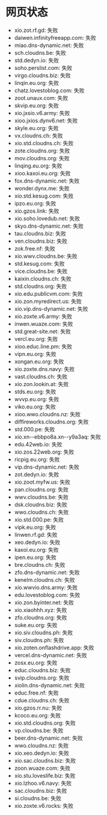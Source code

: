 # 网页状态
- xio.zot.rf.gd: 失败
- daiwen.infinityfreeapp.com: 失败
- miao.dns-dynamic.net: 失败
- sch.cloudns.be: 失败
- std.dedyn.io: 失败
- soho.perslist.com: 失败
- virgo.cloudns.biz: 失败
- linqin.eu.org: 失败
- chatz.lovestoblog.com: 失败
- zoot.unaux.com: 失败
- skvip.eu.org: 失败
- xio.jxsio.v6.army: 失败
- xioo.jxios.dynv6.net: 失败
- skyle.eu.org: 失败
- vx.cloudns.ch: 失败
- xio.std.cloudns.ch: 失败
- zote.cloudns.org: 失败
- mov.cloudns.org: 失败
- linqing.eu.org: 失败
- xioo.kaxoi.eu.org: 失败
- fox.dns-dynamic.net: 失败
- wonder.dynx.me: 失败
- xio.std.kesug.com: 失败
- ipzo.eu.org: 失败
- xio.gzos.link: 失败
- xio.soho.lovedub.net: 失败
- skyo.dns-dynamic.net: 失败
- tau.cloudns.biz: 失败
- ven.cloudns.biz: 失败
- zok.free.nf: 失败
- xio.wwv.cloudns.be: 失败
- std.kesug.com: 失败
- vice.cloudns.be: 失败
- kaixin.cloudns.ch: 失败
- std.cloudns.org: 失败
- xio.edu.publicvm.com: 失败
- xio.zon.myredirect.us: 失败
- xio.vip.dns-dynamic.net: 失败
- xio.zoxte.v6.army: 失败
- inwen.wuaze.com: 失败
- std.great-site.net: 失败
- vercl.eu.org: 失败
- xioo.educ.line.pm: 失败
- vipn.eu.org: 失败
- xongan.eu.org: 失败
- xio.zoxte.dns.navy: 失败
- vast.cloudns.ch: 失败
- xio.zon.lookin.at: 失败
- stds.eu.org: 失败
- wvvp.eu.org: 失败
- viko.eu.org: 失败
- xioo.wwo.cloudns.nz: 失败
- diffireworks.cloudns.org: 失败
- std.000.pe: 失败
- xio.xn--ebbpo8a.xn--y9a3aq: 失败
- edu.42web.io: 失败
- xio.zos.22web.org: 失败
- ricpig.eu.org: 失败
- vip.dns-dynamic.net: 失败
- zot.dedyn.io: 失败
- xio.zoot.myfw.us: 失败
- pan.cloudns.org: 失败
- wwv.cloudns.be: 失败
- dsk.cloudns.biz: 失败
- wwo.cloudns.ch: 失败
- xio.std.000.pe: 失败
- vipk.eu.org: 失败
- linwen.rf.gd: 失败
- xeo.dedyn.io: 失败
- kaxoi.eu.org: 失败
- ipen.eu.org: 失败
- bre.cloudns.ch: 失败
- zfo.dns-dynamic.net: 失败
- kenelm.cloudns.ch: 失败
- xio.wwvio.dns.army: 失败
- edu.lovestoblog.com: 失败
- xio.zon.byinter.net: 失败
- xio.xiaohhh.xyz: 失败
- zfo.cloudns.org: 失败
- suke.eu.org: 失败
- xio.siv.cloudns.ph: 失败
- siv.cloudns.ph: 失败
- xio.zoten.onflashdrive.app: 失败
- vercel.dns-dynamic.net: 失败
- zosx.eu.org: 失败
- educ.cloudns.biz: 失败
- svip.cloudns.org: 失败
- xiolin.dns-dynamic.net: 失败
- educ.free.nf: 失败
- cdue.cloudns.ch: 失败
- xio.gzos.rr.nu: 失败
- kcoco.eu.org: 失败
- xio.std.cloudns.org: 失败
- vp.cloudns.be: 失败
- beer.dns-dynamic.net: 失败
- wwo.cloudns.nz: 失败
- xio.xeo.dedyn.io: 失败
- xio.sac.cloudns.biz: 失败
- zoon.wuaze.com: 失败
- xio.stu.loveslife.biz: 失败
- xio.lzhoo.v6.navy: 失败
- sac.cloudns.biz: 失败
- si.cloudns.be: 失败
- xio.zoxte.v6.rocks: 失败
